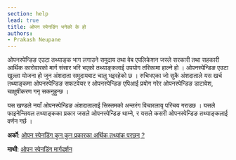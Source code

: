 ```yaml
---
section: help
lead: true
title: ओपन स्पेनडिंग भनेको के हो
authors:
- Prakash Neupane
---
```

ओपनस्पेन्डिङ एउटा तथ्याङ्क भाग लगाउने समुदाय तथा वेब एपलिकेशन जस्ले सरकारी तथा सहकारी आर्थिक कारोवारको मार्ग संसार भरि भएको तथ्याङ्कलाई उपयोग तरिकामा हाल्ने हो । ओपनस्पेन्डिङ एउटा खुल्ला योजना हो जुन अंशदाता समुदायबाट चालु भइरहेको छ । रुचिभएका जो सुकै अंशदाताले यस खर्च तथ्याङ्कमा ओपनस्पेन्डिङ सफटवेयर र ओपनस्पेन्डिङ एपिआई प्रयोग गरेर ओपनस्पेन्डिङ डाटावेश, चाक्षुषीकरण गनृ सकनुहुन्छ ।

यस खण्डले नयाँ ओपनस्पेन्डिङ अंशदातालाई सिस्तमको अन्तरंग विचारलायृ परिचय गराउछ । यसले फाइनेन्सियल तथ्याङ्कका प्रकार जसले ओपनस्पेन्डिङ थाम्ने, र यसले कसरी ओपनस्पेन्डिङ तथ्याङ्कलाई वर्णन गर्छ ।

**अर्को**: [ओपन स्पेनडिंग कुन कुन प्रकारका अर्थिक तथ्यांक परछन् ?](../ओपन-स्पेनडिंग-कुन-कुन-प्र/)

**माथी**: [ओपन स्पेनडिंग मार्गदर्शन](../)
